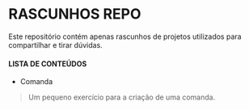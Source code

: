 # **RASCUNHOS REPO**

Este repositório contém apenas rascunhos de projetos utilizados para compartilhar e tirar dúvidas.

#### **LISTA DE CONTEÚDOS**

- Comanda
> Um pequeno exercício para a criação de uma comanda.
